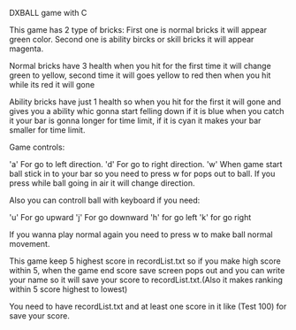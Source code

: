 DXBALL game with C 

This game has 2 type of bricks:
  First one is normal bricks it will appear green color.
  Second one is ability bircks or skill bricks it will appear magenta.

Normal bricks have 3 health when you hit for the first time it will change green to yellow,
second time it will goes yellow to red then 
when you hit while its red it will gone

Ability bricks have just 1 health so when you hit for the first it will gone and gives you a ability whic gonna start felling down if it is blue when you catch it your bar is gonna longer for time limit, if it is cyan it makes your bar smaller for time limit. 

Game controls:

'a' For go to left direction.
'd' For go to right direction.
'w' When game start ball stick in to your bar so you need to press w for pops out to ball. If you press while ball going in air it will change direction.

Also you can controll ball with keyboard if you need:

'u' For go upward
'j' For go downward
'h' for go left
'k' for go right

If you wanna play normal again you need to press w to make ball normal movement.

This game keep 5 highest score in recordList.txt so if you make high score within 5, when the game end score save screen pops out and you can write your name so it will save your score to recordList.txt.(Also it makes ranking within 5 score highest to lowest)

You need to have recordList.txt and at least one score in it like (Test     100) for save your score.
